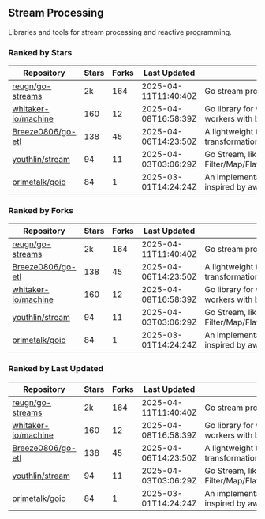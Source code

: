 ## Stream Processing

Libraries and tools for stream processing and reactive programming.

### Ranked by Stars

| Repository | Stars | Forks | Last Updated | Description | 
|------------|-------|-------|--------------|-------------|
| [reugn/go-streams](https://github.com/reugn/go-streams) | 2k | 164 | 2025-04-11T11:40:40Z |  Go stream processing library. |
| [whitaker-io/machine](https://github.com/whitaker-io/machine) | 160 | 12 | 2025-04-08T16:58:39Z |  Go library for writing and generating stream workers with built in metrics and traceability. |
| [Breeze0806/go-etl](https://github.com/Breeze0806/go-etl) | 138 | 45 | 2025-04-06T14:23:50Z |  A lightweight toolkit for data source extraction, transformation, and loading (ETL). |
| [youthlin/stream](https://github.com/youthlin/stream) | 94 | 11 | 2025-04-03T03:06:29Z |  Go Stream, like Java 8 Stream: Filter/Map/FlatMap/Peek/Sorted/ForEach/Reduce... |
| [primetalk/goio](https://github.com/primetalk/goio) | 84 | 1 | 2025-03-01T14:24:24Z |  An implementation of IO, Stream, Fiber for Golang, inspired by awesome Scala libraries cats and fs2. |

### Ranked by Forks

| Repository | Stars | Forks | Last Updated | Description | 
|------------|-------|-------|--------------|-------------|
| [reugn/go-streams](https://github.com/reugn/go-streams) | 2k | 164 | 2025-04-11T11:40:40Z |  Go stream processing library. |
| [Breeze0806/go-etl](https://github.com/Breeze0806/go-etl) | 138 | 45 | 2025-04-06T14:23:50Z |  A lightweight toolkit for data source extraction, transformation, and loading (ETL). |
| [whitaker-io/machine](https://github.com/whitaker-io/machine) | 160 | 12 | 2025-04-08T16:58:39Z |  Go library for writing and generating stream workers with built in metrics and traceability. |
| [youthlin/stream](https://github.com/youthlin/stream) | 94 | 11 | 2025-04-03T03:06:29Z |  Go Stream, like Java 8 Stream: Filter/Map/FlatMap/Peek/Sorted/ForEach/Reduce... |
| [primetalk/goio](https://github.com/primetalk/goio) | 84 | 1 | 2025-03-01T14:24:24Z |  An implementation of IO, Stream, Fiber for Golang, inspired by awesome Scala libraries cats and fs2. |

### Ranked by Last Updated

| Repository | Stars | Forks | Last Updated | Description | 
|------------|-------|-------|--------------|-------------|
| [reugn/go-streams](https://github.com/reugn/go-streams) | 2k | 164 | 2025-04-11T11:40:40Z |  Go stream processing library. |
| [whitaker-io/machine](https://github.com/whitaker-io/machine) | 160 | 12 | 2025-04-08T16:58:39Z |  Go library for writing and generating stream workers with built in metrics and traceability. |
| [Breeze0806/go-etl](https://github.com/Breeze0806/go-etl) | 138 | 45 | 2025-04-06T14:23:50Z |  A lightweight toolkit for data source extraction, transformation, and loading (ETL). |
| [youthlin/stream](https://github.com/youthlin/stream) | 94 | 11 | 2025-04-03T03:06:29Z |  Go Stream, like Java 8 Stream: Filter/Map/FlatMap/Peek/Sorted/ForEach/Reduce... |
| [primetalk/goio](https://github.com/primetalk/goio) | 84 | 1 | 2025-03-01T14:24:24Z |  An implementation of IO, Stream, Fiber for Golang, inspired by awesome Scala libraries cats and fs2. |


